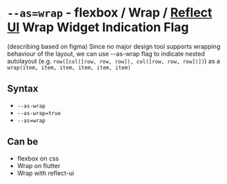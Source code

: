 # `--as=wrap` - flexbox / Wrap / [Reflect UI](https://reflect-ui.com) Wrap Widget Indication Flag

(describing based on figma) Since no major design tool supports wrapping behaviour of the layout, we can use --as-wrap flag to indicate nested autolayout (e.g. `row([col([row, row, row]), col([row, row, row])])`) as a `wrap(item, item, item, item, item, item)`

## Syntax

- `--as-wrap`
- `--as-wrap=true`
- `--as=wrap`

## Can be

- flexbox on css
- Wrap on flutter
- Wrap with reflect-ui
